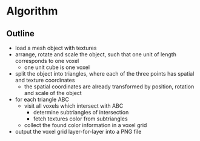 # Algorithm

## Outline
* load a mesh object with textures
* arrange, rotate and scale the object, such that one unit of length corresponds
  to one voxel
  * one unit cube is one voxel
* split the object into triangles, where each of the three points has spatial
  and texture coordinates
  * the spatial coordinates are already transformed by position, rotation and
    scale of the object
* for each triangle ABC
  * visit all voxels which intersect with ABC
    * determine subtriangles of intersection
    * fetch textures color from subtriangles
  * collect the found color information in a voxel grid
* output the voxel grid layer-for-layer into a PNG file
